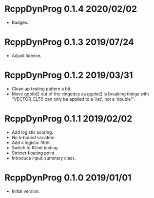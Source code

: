 
# RcppDynProg 0.1.4 2020/02/02

 * Badges.

# RcppDynProg 0.1.3 2019/07/24

 * Adjust license.

# RcppDynProg 0.1.2 2019/03/31

 * Clean up testing pattern a bit.
 * Move ggplot2 out of the vingettes as ggplot2 is breaking things with "VECTOR_ELT() can only be applied to a 'list', not a 'double'".

# RcppDynProg 0.1.1 2019/02/02

 * Add logistic scoring.
 * No k-bound variation.
 * Add a logistic fitter.
 * Switch to RUnit testing.
 * Stricter floating point.
 * Introduce input_summary class.

# RcppDynProg 0.1.0 2019/01/01

 * Initial version.


